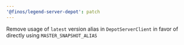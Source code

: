 ```yaml
---
'@finos/legend-server-depot': patch
---
```


Remove usage of `latest` version alias in `DepotServerClient` in favor of directly using `MASTER_SNAPSHOT_ALIAS`
